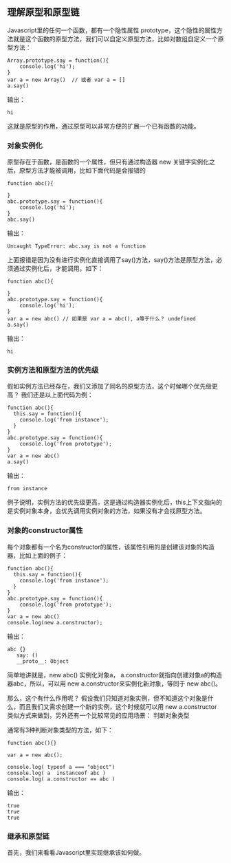 ## 理解原型和原型链

Javascript里的任何一个函数，都有一个隐性属性 prototype，这个隐性的属性方法就是这个函数的原型方法，我们可以自定义原型方法，比如对数组自定义一个原型方法：

```
Array.prototype.say = function(){
    console.log('hi');
}
var a = new Array()  // 或者 var a = []
a.say()
```
输出：
```
hi
```

这就是原型的作用，通过原型可以非常方便的扩展一个已有函数的功能。

### 对象实例化

原型存在于函数，是函数的一个属性，但只有通过构造器 new 关键字实例化之后，原型方法才能被调用，比如下面代码是会报错的
```
function abc(){

}
abc.prototype.say = function(){
    console.log('hi');
}
abc.say()
```

输出：
```
Uncaught TypeError: abc.say is not a function
```

上面报错是因为没有进行实例化直接调用了say()方法，say()方法是原型方法，必须通过实例化后，才能调用，如下：
```
function abc(){

}
abc.prototype.say = function(){
    console.log('hi');
}
var a = new abc() // 如果是 var a = abc(), a等于什么？ undefined
a.say()
```
输出：
```
hi
```

### 实例方法和原型方法的优先级

假如实例方法已经存在，我们又添加了同名的原型方法，这个时候哪个优先级更高？ 我们还是以上面代码为例：

```
function abc(){
  this.say = function(){
	console.log('from instance');
  }
}
abc.prototype.say = function(){
    console.log('from prototype');
}
var a = new abc()
a.say()
```
输出：
```
from instance
```
例子说明，实例方法的优先级更高，这是通过构造器实例化后，this上下文指向的是实例对象本身，会优先调用实例对象的方法，如果没有才会找原型方法。


### 对象的constructor属性

每个对象都有一个名为constructor的属性，该属性引用的是创建该对象的构造器，比如上面的例子：

```
function abc(){
  this.say = function(){
	console.log('from instance');
  }
}
abc.prototype.say = function(){
    console.log('from prototype');
}
var a = new abc()
console.log(new a.constructor);
```

输出：
```
abc {}
   say: ()
   __proto__: Object
```
简单地讲就是，new abc() 实例化对象a， a.constructor就指向创建对象a的构造器abc，所以，可以用 new a.constructor来实例化新对象，等同于 new abc()。


那么，这个有什么作用呢？ 假设我们只知道对象实例，但不知道这个对象是什么，而且我们又需求创建一个新的实例，这个时候就可以用 new a.constructor 类似方式来做到，另外还有一个比较常见的应用场景： 判断对象类型

通常有3种判断对象类型的方法，如下：

```
function abc(){}

var a = new abc();

console.log( typeof a === "object")
console.log( a  instanceof abc )
console.log( a.constructor == abc )
```

输出：
```
true
true
true
```


### 继承和原型链

首先，我们来看看Javascript里实现继承该如何做。
